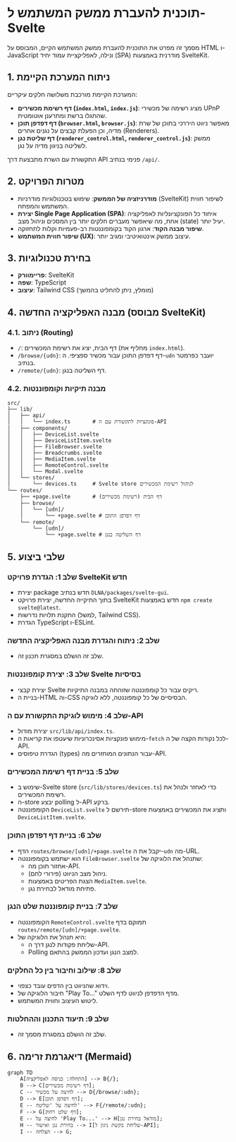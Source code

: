 # תוכנית להעברת ממשק המשתמש ל-Svelte

מסמך זה מפרט את התוכנית להעברת ממשק המשתמש הקיים, המבוסס על HTML ו-JavaScript ונילה, לאפליקציית עמוד יחיד (SPA) מודרנית באמצעות SvelteKit.

## 1. ניתוח המערכת הקיימת

המערכת הקיימת מורכבת משלושה חלקים עיקריים:
- **דף רשימת מכשירים (`index.html`, `index.js`)**: מציג רשימה של מכשירי UPnP שהתגלו ברשת ומתרענן אוטומטית.
- **דף דפדפן תוכן (`browser.html`, `browser.js`)**: מאפשר ניווט היררכי בתוכן של שרת מדיה, וכן הפעלת קבצים על נגנים אחרים (Renderers).
- **דף שליטת נגן (`renderer_control.html`, `renderer_control.js`)**: ממשק לשליטה בניגון מדיה על נגן.

התקשורת עם השרת מתבצעת דרך API פנימי בנתיב `/api/`.

## 2. מטרות הפרויקט

- **מודרניזציה של הממשק**: שימוש בטכנולוגיות מודרניות (SvelteKit) לשיפור חווית המשתמש והמפתח.
- **יצירת Single Page Application (SPA)**: איחוד כל הפונקציונליות לאפליקציה אחת, מה שיאפשר מעברים חלקים יותר בין המסכים וניהול מצב (state) יעיל יותר.
- **שיפור מבנה הקוד**: ארגון הקוד בקומפוננטות רב-פעמיות וקלות לתחזוקה.
- **שיפור חווית המשתמש (UX)**: עיצוב ממשק אינטואיטיבי ומגיב יותר.

## 3. בחירת טכנולוגיות

- **פריימוורק**: SvelteKit
- **שפה**: TypeScript
- **עיצוב**: Tailwind CSS (מומלץ, ניתן להחליט בהמשך)

## 4. מבנה האפליקציה החדשה (מבוסס SvelteKit)

### 4.1. ניתוב (Routing)

- `/`: דף הבית, יציג את רשימת המכשירים (מחליף את `index.html`).
- `/browse/{udn}`: דף דפדפן התוכן עבור מכשיר ספציפי. ה-`udn` יועבר כפרמטר בנתיב.
- `/remote/{udn}`: דף השליטה בנגן.

### 4.2. מבנה תיקיות וקומפוננטות

```
src/
├── lib/
│   ├── api/
│   │   └── index.ts       # פונקציות לתקשורת עם ה-API
│   ├── components/
│   │   ├── DeviceList.svelte
│   │   ├── DeviceListItem.svelte
│   │   ├── FileBrowser.svelte
│   │   ├── Breadcrumbs.svelte
│   │   ├── MediaItem.svelte
│   │   ├── RemoteControl.svelte
│   │   └── Modal.svelte
│   └── stores/
│       └── devices.ts     # Svelte store לניהול רשימת המכשירים
└── routes/
    ├── +page.svelte       # דף הבית (רשימת מכשירים)
    ├── browse/
    │   └── [udn]/
    │       └── +page.svelte # דף דפדפן התוכן
    └── remote/
        └── [udn]/
            └── +page.svelte # דף השליטה בנגן
```

## 5. שלבי ביצוע

### שלב 1: הגדרת פרויקט SvelteKit חדש
- יצירת package חדש בנתיב `DLNA/packages/svelte-gui`.
- בתוך התיקייה החדשה, יצירת פרויקט SvelteKit חדש באמצעות `npm create svelte@latest`.
- התקנת תלויות נדרשות (למשל, Tailwind CSS).
- הגדרת TypeScript ו-ESLint.

### שלב 2: ניתוח והגדרת מבנה האפליקציה החדשה
- שלב זה הושלם במסגרת תכנון זה.

### שלב 3: יצירת קומפוננטות Svelte בסיסיות
- יצירת קבצי Svelte ריקים עבור כל קומפוננטה שזוהתה במבנה התיקיות.
- בניית ה-HTML וה-CSS הבסיסיים של כל קומפוננטה, ללא לוגיקה.

### שלב 4: מימוש לוגיקת התקשורת עם ה-API
- יצירת מודול `src/lib/api/index.ts`.
- מימוש פונקציות אסינכרוניות שיעטפו את קריאות ה-`fetch` לכל נקודות הקצה של ה-API.
- הגדרת טיפוסים (types) עבור הנתונים המוחזרים מה-API.

### שלב 5: בניית דף רשימת המכשירים
- שימוש ב-Svelte store (`src/lib/stores/devices.ts`) כדי לאחזר ולנהל את רשימת המכשירים.
- ה-store יבצע polling ל-API ברקע.
- הקומפוננטה `DeviceList.svelte` תירשם ל-store ותציג את המכשירים באמצעות `DeviceListItem.svelte`.

### שלב 6: בניית דף דפדפן התוכן
- הדף `routes/browse/[udn]/+page.svelte` יקבל את ה-`udn` מה-URL.
- הוא ישתמש בקומפוננטה `FileBrowser.svelte` שתנהל את הלוגיקה של:
  - אחזור תוכן מה-API.
  - ניהול מצב הניווט (פירורי לחם).
  - הצגת הפריטים באמצעות `MediaItem.svelte`.
  - פתיחת מודאל לבחירת נגן.

### שלב 7: בניית קומפוננטת שלט הנגן
- הקומפוננטה `RemoteControl.svelte` תמוקם בדף `routes/remote/[udn]/+page.svelte`.
- היא תנהל את הלוגיקה של:
  - שליחת פקודות לנגן דרך ה-API.
  - Polling למצב הנגן ועדכון הממשק בהתאם.

### שלב 8: שילוב וחיבור בין כל החלקים
- וידוא שהניווט בין הדפים עובד כצפוי.
- חיבור הלוגיקה של "Play To..." מדף הדפדפן לניווט לדף השלט.
- ליטוש העיצוב וחווית המשתמש.

### שלב 9: תיעוד התכנון וההחלטות
- שלב זה הושלם במסגרת מסמך זה.

## 6. דיאגרמת זרימה (Mermaid)

```mermaid
graph TD
    A[התחלה: כניסה לאפליקציה] --> B{/};
    B --> C[דף רשימת מכשירים];
    C -- לחיצה על מכשיר --> D{/browse/:udn};
    D --> E[דף דפדפן תוכן];
    E -- לחיצה על 'שליטה' --> F{/remote/:udn};
    F --> G[דף שלט רחוק];
    E -- לחיצה על 'Play To...' --> H[מודאל בחירת נגן];
    H -- בחירת נגן ואישור --> I[שליחת בקשת ניגון ל-API];
    I -- הצלחה --> G;